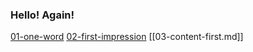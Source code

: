 ### Hello! Again!


[01-one-word](/01-one-word/01-one-word.md)
[02-first-impression](/02-first-impression/02-first-impression.md)
[[03-content-first.md]]
